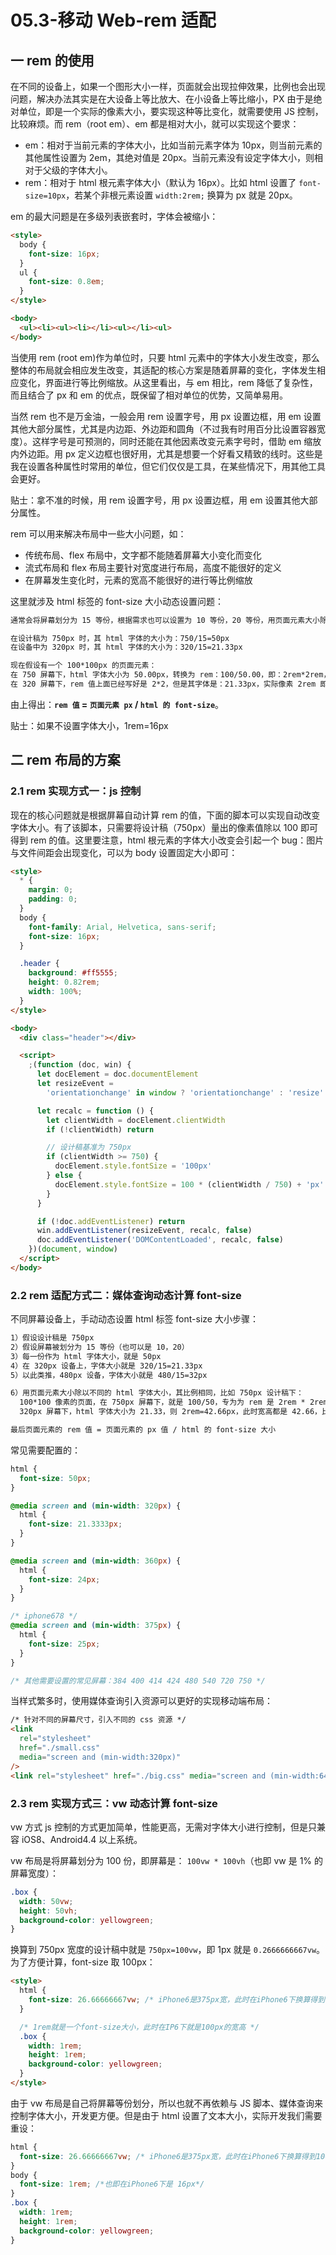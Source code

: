 # 05.3-移动 Web-rem 适配

## 一 rem 的使用

在不同的设备上，如果一个图形大小一样，页面就会出现拉伸效果，比例也会出现问题，解决办法其实是在大设备上等比放大、在小设备上等比缩小，PX 由于是绝对单位，即是一个实际的像素大小，要实现这种等比变化，就需要使用 JS 控制，比较麻烦。而 rem（root em）、em 都是相对大小，就可以实现这个要求：

- em：相对于当前元素的字体大小，比如当前元素字体为 10px，则当前元素的其他属性设置为 2em，其绝对值是 20px。当前元素没有设定字体大小，则相对于父级的字体大小。
- rem：相对于 html 根元素字体大小（默认为 16px）。比如 html 设置了 `font-size=10px`，若某个非根元素设置 `width:2rem;` 换算为 px 就是 20px。

em 的最大问题是在多级列表嵌套时，字体会被缩小：

```html
<style>
  body {
    font-size: 16px;
  }
  ul {
    font-size: 0.8em;
  }
</style>

<body>
  <ul><li><ul><li></li><ul></li><ul>
</body>
```

当使用 rem (root em)作为单位时，只要 html 元素中的字体大小发生改变，那么整体的布局就会相应发生改变，其适配的核心方案是随着屏幕的变化，字体发生相应变化，界面进行等比例缩放。从这里看出，与 em 相比，rem 降低了复杂性，而且结合了 px 和 em 的优点，既保留了相对单位的优势，又简单易用。

当然 rem 也不是万金油，一般会用 rem 设置字号，用 px 设置边框，用 em 设置其他大部分属性，尤其是内边距、外边距和圆角（不过我有时用百分比设置容器宽度）。这样字号是可预测的，同时还能在其他因素改变元素字号时，借助 em 缩放内外边距。用 px 定义边框也很好用，尤其是想要一个好看又精致的线时。这些是我在设置各种属性时常用的单位，但它们仅仅是工具，在某些情况下，用其他工具会更好。

贴士：拿不准的时候，用 rem 设置字号，用 px 设置边框，用 em 设置其他大部分属性。

rem 可以用来解决布局中一些大小问题，如：

- 传统布局、flex 布局中，文字都不能随着屏幕大小变化而变化
- 流式布局和 flex 布局主要针对宽度进行布局，高度不能很好的定义
- 在屏幕发生变化时，元素的宽高不能很好的进行等比例缩放

这里就涉及 html 标签的 font-size 大小动态设置问题：

```txt
通常会将屏幕划分为 15 等份，根据需求也可以设置为 10 等份，20 等份，用页面元素大小除以不同的 html 字体大小，会发现其比例相同：

在设计稿为 750px 时，其 html 字体的大小为：750/15=50px
在设备中为 320px 时，其 html 字体的大小为：320/15=21.33px

现在假设有一个 100*100px 的页面元素：
在 750 屏幕下，html 字体大小为 50.00px，转换为 rem：100/50.00，即：2rem*2rem，宽高比例是 1 比 1
在 320 屏幕下，rem 值上面已经写好是 2*2，但是其字体是：21.33px，实际像素 2rem 即：42.66px * 42.66px，宽高比例没变！
```

由上得出：**`rem 值` = `页面元素 px` / `html 的 font-size`**。

贴士：如果不设置字体大小，1rem=16px

## 二 rem 布局的方案

### 2.1 rem 实现方式一：js 控制

现在的核心问题就是根据屏幕自动计算 rem 的值，下面的脚本可以实现自动改变字体大小。有了该脚本，只需要将设计稿（750px）量出的像素值除以 100 即可得到 rem 的值。这里要注意，html 根元素的字体大小改变会引起一个 bug：图片与文件间距会出现变化，可以为 body 设置固定大小即可：

```html
<style>
  * {
    margin: 0;
    padding: 0;
  }
  body {
    font-family: Arial, Helvetica, sans-serif;
    font-size: 16px;
  }

  .header {
    background: #ff5555;
    height: 0.82rem;
    width: 100%;
  }
</style>

<body>
  <div class="header"></div>

  <script>
    ;(function (doc, win) {
      let docElement = doc.documentElement
      let resizeEvent =
        'orientationchange' in window ? 'orientationchange' : 'resize'

      let recalc = function () {
        let clientWidth = docElement.clientWidth
        if (!clientWidth) return

        // 设计稿基准为 750px
        if (clientWidth >= 750) {
          docElement.style.fontSize = '100px'
        } else {
          docElement.style.fontSize = 100 * (clientWidth / 750) + 'px'
        }
      }

      if (!doc.addEventListener) return
      win.addEventListener(resizeEvent, recalc, false)
      doc.addEventListener('DOMContentLoaded', recalc, false)
    })(document, window)
  </script>
</body>
```

### 2.2 rem 适配方式二：媒体查询动态计算 font-size

不同屏幕设备上，手动动态设置 html 标签 font-size 大小步骤：

```txt
1）假设设计稿是 750px
2）假设屏幕被划分为 15 等份（也可以是 10，20）
3）每一份作为 html 字体大小，就是 50px
4）在 320px 设备上，字体大小就是 320/15=21.33px
5）以此类推，480px 设备，字体大小就是 480/15=32px

6）用页面元素大小除以不同的 html 字体大小，其比例相同，比如 750px 设计稿下：
  100*100 像素的页面，在 750px 屏幕下，就是 100/50，专为为 rem 是 2rem * 2rem 比例是 1 比 1
  320px 屏幕下，html 字体大小为 21.33，则 2rem=42.66px，此时宽高都是 42.66，比例仍然是 1 比 1

最后页面元素的 rem 值 = 页面元素的 px 值 / html 的 font-size 大小
```

常见需要配置的：

```css
html {
  font-size: 50px;
}

@media screen and (min-width: 320px) {
  html {
    font-size: 21.3333px;
  }
}

@media screen and (min-width: 360px) {
  html {
    font-size: 24px;
  }
}

/* iphone678 */
@media screen and (min-width: 375px) {
  html {
    font-size: 25px;
  }
}

/* 其他需要设置的常见屏幕：384 400 414 424 480 540 720 750 */
```

当样式繁多时，使用媒体查询引入资源可以更好的实现移动端布局：

```html
/* 针对不同的屏幕尺寸，引入不同的 css 资源 */
<link
  rel="stylesheet"
  href="./small.css"
  media="screen and (min-width:320px)"
/>
<link rel="stylesheet" href="./big.css" media="screen and (min-width:640px)" />
```

### 2.3 rem 实现方式三：vw 动态计算 font-size

vw 方式 js 控制的方式更加简单，性能更高，无需对字体大小进行控制，但是只兼容 iOS8、Android4.4 以上系统。

vw 布局是将屏幕划分为 100 份，即屏幕是： `100vw * 100vh`（也即 vw 是 1% 的屏幕宽度）：

```css
.box {
  width: 50vw;
  height: 50vh;
  background-color: yellowgreen;
}
```

换算到 750px 宽度的设计稿中就是 `750px=100vw`，即 1px 就是 `0.2666666667vw`。为了方便计算，font-size 取 100px：

```html
<style>
  html {
    font-size: 26.66666667vw; /* iPhone6是375px宽，此时在iPhone6下换算得到100px */
  }

  /* 1rem就是一个font-size大小，此时在IP6下就是100px的宽高 */
  .box {
    width: 1rem;
    height: 1rem;
    background-color: yellowgreen;
  }
</style>
```

由于 vw 布局是自己将屏幕等份划分，所以也就不再依赖与 JS 脚本、媒体查询来控制字体大小，开发更方便。但是由于 html 设置了文本大小，实际开发我们需要重设：

```css
html {
  font-size: 26.66666667vw; /* iPhone6是375px宽，此时在iPhone6下换算得到100px */
}
body {
  font-size: 1rem; /*也即在iPhone6下是 16px*/
}
.box {
  width: 1rem;
  height: 1rem;
  background-color: yellowgreen;
}
```
